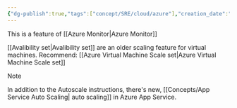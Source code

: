 ```yaml
---
{"dg-publish":true,"tags":["concept/SRE/cloud/azure"],"creation_date":"2024-05-03 18:31","definition":"Autoscale is a service that you can use to automatically add and remove resources according to the load on your application.","ms-learn-url":"https://learn.microsoft.com/en-us/azure/azure-monitor/autoscale/autoscale-overview","permalink":"/concepts/azure-autoscale/","dgPassFrontmatter":true}
---
```



This is a feature of [[Azure Monitor\|Azure Monitor]]

[[Avalibility set\|Avalibility set]] are an older scaling feature for virtual machines.
Recommend:  [[Azure Virtual Machine Scale set\|Azure Virtual Machine Scale set]]

> [!note] 
> In addition to the Autoscale instructions, there's new, [[Concepts/App Service Auto Scaling\| auto scaling]] in Azure App Service. 

